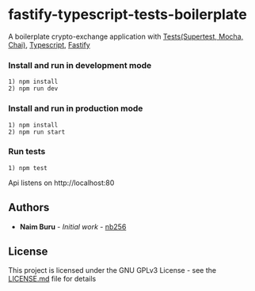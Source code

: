 # fastify-typescript-tests-boilerplate

A boilerplate crypto-exchange application with [Tests(Supertest, Mocha, Chai)](https://dev-tester.com/dead-simple-api-tests-with-supertest-mocha-and-chai/), [Typescript](https://www.typescriptlang.org/), [Fastify](https://www.fastify.io/benchmarks/)

### Install and run in development mode

```
1) npm install
2) npm run dev
```

### Install and run in production mode

```
1) npm install
2) npm run start
```

### Run tests

```
1) npm test
```

Api listens on http://localhost:80

## Authors

- **Naim Buru** - _Initial work_ - [nb256](https://github.com/nb256)

## License

This project is licensed under the GNU GPLv3 License - see the [LICENSE.md](LICENSE.md) file for details
